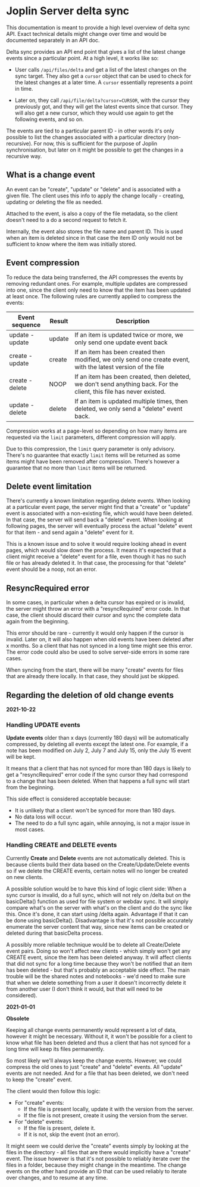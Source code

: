 # Joplin Server delta sync

This documentation is meant to provide a high level overview of delta sync API. Exact technical details might change over time and would be documented separately in an API doc.

Delta sync provides an API end point that gives a list of the latest change events since a particular point. At a high level, it works like so:

- User calls `/api/files/delta` and get a list of the latest changes on the sync target. They also get a `cursor` object that can be used to check for the latest changes at a later time. A `cursor` essentially represents a point in time.

- Later on, they call `/api/file/delta?cursor=CURSOR`, with the cursor they previously got, and they will get the latest events since that cursor. They will also get a new cursor, which they would use again to get the following events, and so on.

The events are tied to a particular parent ID - in other words it's only possible to list the changes associated with a particular directory (non-recursive). For now, this is sufficient for the purpose of Joplin synchronisation, but later on it might be possible to get the changes in a recursive way.

## What is a change event

An event can be "create", "update" or "delete" and is associated with a given file. The client uses this info to apply the change locally - creating, updating or deleting the file as needed.

Attached to the event, is also a copy of the file metadata, so the client doesn't need to a do a second request to fetch it.

Internally, the event also stores the file name and parent ID. This is used when an item is deleted since in that case the item ID only would not be sufficient to know where the item was initially stored.

## Event compression

To reduce the data being transferred, the API compresses the events by removing redundant ones. For example, multiple updates are compressed into one, since the client only need to know that the item has been updated at least once. The following rules are currently applied to compress the events:

Event sequence | Result | Description
--- | --- | ---
update - update | update | If an item is updated twice or more, we only send one update event back
create - update | create | If an item has been created then modified, we only send one create event, with the latest version of the file
create - delete | NOOP | If an item has been created, then deleted, we don't send anything back. For the client, this file has never existed.
update - delete | delete | If an item is updated multiple times, then deleted, we only send a "delete" event back.

Compression works at a page-level so depending on how many items are requested via the `limit` parameters, different compression will apply.

Due to this compression, the `limit` query parameter is only advisory. There's no guarantee that exactly `limit` items will be returned as some items might have been removed after compression. There's however a guarantee that no more than `limit` items will be returned.

## Delete event limitation

There's currently a known limitation regarding delete events. When looking at a particular event page, the server might find that a "create" or "update" event is associated with a non-existing file, which would have been deleted. In that case, the server will send back a "delete" event. When looking at following pages, the server will eventually process the actual "delete" event for that item - and send again a "delete" event for it.

This is a known issue and to solve it would require looking ahead in event pages, which would slow down the process. It means it's expected that a client might receive a "delete" event for a file, even though it has no such file or has already deleted it. In that case, the processing for that "delete" event should be a noop, not an error.

## ResyncRequired error

In some cases, in particular when a delta cursor has expired or is invalid, the server might throw an error with a "resyncRequired" error code. In that case, the client should discard their cursor and sync the complete data again from the beginning.

This error should be rare - currently it would only happen if the cursor is invalid. Later on, it will also happen when old events have been deleted after x months. So a client that has not synced in a long time might see this error. The error code could also be used to solve server-side errors in some rare cases.

When syncing from the start, there will be many "create" events for files that are already there locally. In that case, they should just be skipped.

## Regarding the deletion of old change events

**2021-10-22**

### Handling UPDATE events

**Update events** older than x days (currently 180 days) will be automatically compressed, by deleting all events except the latest one. For example, if a note has been modified on July 2, July 7 and July 15, only the July 15 event will be kept.

It means that a client that has not synced for more than 180 days is likely to get a "resyncRequired" error code if the sync cursor they had correspond to a change that has been deleted. When that happens a full sync will start from the beginning.

This side effect is considered acceptable because:

- It is unlikely that a client won't be synced for more than 180 days.
- No data loss will occur.
- The need to do a full sync again, while annoying, is not a major issue in most cases.

### Handling CREATE and DELETE events

Currently **Create** and **Delete** events are not automatically deleted. This is because clients build their data based on the Create/Update/Delete events so if we delete the CREATE events, certain notes will no longer be created on new clients.

A possible solution would be to have this kind of logic client side: When a sync cursor is invalid, do a full sync, which will not rely on /delta but on the basicDelta() function as used for file system or webdav sync. It will simply compare what's on the server with what's on the client and do the sync like this. Once it's done, it can start using /delta again. Advantage if that it can be done using basicDelta(). Disadvantage is that it's not possible accurately enumerate the server content that way, since new items can be created or deleted during that basicDelta process.

A possibly more reliable technique would be to delete all Create/Delete event pairs. Doing so won't affect new clients - which simply won't get any CREATE event, since the item has been deleted anyway. It will affect clients that did not sync for a long time because they won't be notified that an item has been deleted - but that's probably an acceptable side effect. The main trouble will be the shared notes and notebooks - we'd need to make sure that when we delete something from a user it doesn't incorrectly delete it from another user (I don't think it would, but that will need to be considered).

**2021-01-01**

**Obsolete**

Keeping all change events permanently would represent a lot of data, however it might be necessary. Without it, it won't be possible for a client to know what file has been deleted and thus a client that has not synced for a long time will keep its files permanently.

So most likely we'll always keep the change events. However, we could compress the old ones to just "create" and "delete" events. All "update" events are not needed. And for a file that has been deleted, we don't need to keep the "create" event.

The client would then follow this logic:

- For "create" events:
	- If the file is present locally, update it with the version from the server.
	- If the file is not present, create it using the version from the server.
- For "delete" events:
	- If the file is present, delete it.
	- If it is not, skip the event (not an error).

It might seem we could derive the "create" events simply by looking at the files in the directory - all files that are there would implicitly have a "create" event. The issue however is that it's not possible to reliably iterate over the files in a folder, because they might change in the meantime. The change events on the other hand provide an ID that can be used reliably to iterate over changes, and to resume at any time.